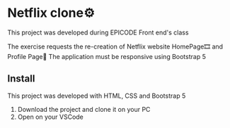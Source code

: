 # Netflix clone⚙️
This project was developed during EPICODE Front end's class

The exercise requests the re-creation of Netflix website HomePage🎞️ and Profile Page👤
The application must be responsive using Bootstrap 5
## Install
This project was developed with HTML, CSS and Bootstrap 5 

 1. Download the project and clone it on your PC
 2. Open on your VSCode
